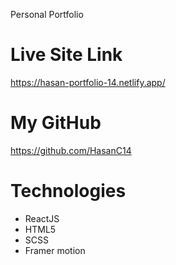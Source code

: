 Personal Portfolio

# Live Site Link

https://hasan-portfolio-14.netlify.app/

# My GitHub

https://github.com/HasanC14

# Technologies

- ReactJS
- HTML5
- SCSS
- Framer motion
